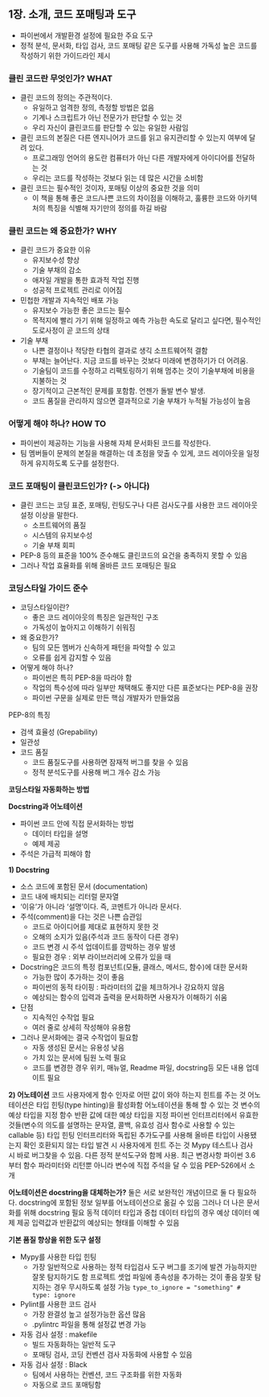 
## 1장. 소개, 코드 포매팅과 도구
- 파이썬에서 개발환경 설정에 필요한 주요 도구
- 정적 분석, 문서화, 타입 검사, 코드 포매팅 같은 도구를 사용해 가독성 높은 코드를 작성하기 위한 가이드라인 제시


### 클린 코드란 무엇인가? WHAT
- 클린 코드의 정의는 주관적이다.
    - 유일하고 엄격한 정의, 측정할 방법은 없음
    - 기계나 스크립트가 아닌 전문가가 판단할 수 있는 것
    - 우리 자신이 클린코드를 판단할 수 있는 유일한 사람임
- 클린 코드의 본질은 다른 엔지니어가 코드를 읽고 유지관리할 수 있는지 여부에 달려 있다.
    - 프로그래밍 언어의 용도란 컴퓨터가 아닌 다른 개발자에게 아이디어를 전달하는 것
    - 우리는 코드를 작성하는 것보다 읽는 데 많은 시간을 소비함
- 클린 코드는 필수적인 것이자, 포매팅 이상의 중요한 것을 의미
    - 이 책을 통해 좋은 코드/나쁜 코드의 차이점을 이해하고, 훌륭한 코드와 아키텍처의 특징을 식별해 자기만의 정의를 하길 바람


### 클린 코드는 왜 중요한가? WHY
- 클린 코드가 중요한 이유
    - 유지보수성 향상
    - 기술 부채의 감소
    - 애자일 개발을 통한 효과적 작업 진행
    - 성공적 프로젝트 관리로 이어짐
- 민첩한 개발과 지속적인 배포 가능
    - 유지보수 가능한 좋은 코드는 필수
    - 목적지에 빨리 가기 위해 일정하고 예측 가능한 속도로 달리고 싶다면, 필수적인 도로사정이 곧 코드의 상태
- 기술 부채
    - 나쁜 결정이나 적당한 타협의 결과로 생긱 소프트웨어적 결함
    - 부채는 늘어난다. 지금 코드를 바꾸는 것보다 미래에 변경하기가 더 어려움.
    - 기술팀이 코드를 수정하고 리팩토링하기 위해 멈추는 것이 기술부채에 비용을 지불하는 것
    - 장기적이고 근본적인 문제를 포함함. 언젠가 돌발 변수 발생.
    - 코드 품질을 관리하지 않으면 결과적으로 기술 부채가 누적될 가능성이 높음


### 어떻게 해야 하나? HOW TO
- 파이썬이 제공하는 기능을 사용해 자체 문서화된 코드를 작성한다.
- 팀 멤버들이 문제의 본질을 해결하는 데 초점을 맞출 수 있게, 코드 레이아웃을 일정하게 유지하도록 도구를 설정한다.


### 코드 포매팅이 클린코드인가? (-> 아니다)
- 클린 코드는 코딩 표준, 포매팅, 린팅도구나 다른 검사도구를 사용한 코드 레이아웃 설정 이상을 말한다.
    - 소프트웨어의 품질
    - 시스템의 유지보수성
    - 기술 부채 회피
- PEP-8 등의 표준을 100% 준수해도 클린코드의 요건을 충족하지 못할 수 있음
- 그러나 작업 효율화를 위해 올바른 코드 포매팅은 필요


### 코딩스타일 가이드 준수
- 코딩스타일이란?
    - 좋은 코드 레이아웃의 특징은 일관적인 구조
    - 가독성이 높아지고 이해하기 쉬워짐
- 왜 중요한가?
    - 팀의 모든 멤버가 신속하게 패턴을 파악할 수 있고
    - 오류를 쉽게 감지할 수 있음
- 어떻게 해야 하나?
    - 파이썬은 특히 PEP-8을 따라야 함
    - 작업의 특수성에 따라 일부만 채택해도 좋지만 다른 표준보다는 PEP-8을 권장
    - 파이썬 구문을 실제로 만든 핵심 개발자가 만들었음

PEP-8의 특징

- 검색 효율성 (Grepability)
- 일관성
- 코드 품질
    - 코드 품질도구를 사용하면 잠재적 버그를 찾을 수 있음
    - 정적 분석도구를 사용해 버그 개수 감소 가능

**코딩스타일 자동화하는 방법**

**Docstring과 어노테이션**

- 파이썬 코드 안에 직접 문서화하는 방법
    - 데이터 타입을 설명
    - 예제 제공
- 주석은 가급적 피해야 함

**1) Docstring**
- 소스 코드에 포함된 문서 (documentation)
- 코드 내에 배치되는 리터럴 문자열
- ‘이유’가 아니라 ‘설명’이다. 즉, 코멘트가 아니라 문서다.
- 주석(comment)을 다는 것은 나쁜 습관임
    - 코드로 아이디어를 제대로 표현하지 못한 것
    - 오해의 소지가 있음(주석과 코드 동작이 다른 경우)
    - 코드 변경 시 주석 업데이트를 깜박하는 경우 발생
    - 필요한 경우 : 외부 라이브러리에 오류가 있을 때
- Docstring은 코드의 특정 컴포넌트(모듈, 클래스, 메서드, 함수)에 대한 문서화
    - 가능한 많이 추가하는 것이 좋음
    - 파이썬의 동적 타이핑 : 파라미터의 값을 체크하거나 강요하지 않음
    - 예상되는 함수의 입력과 출력을 문서화하면 사용자가 이해하기 쉬움
- 단점
    - 지속적인 수작업 필요
    - 여러 줄로 상세히 작성해야 유용함
- 그러나 문서화에는 결국 수작업이 필요함
    - 자동 생성된 문서는 유용성 낮음
    - 가치 있는 문서에 팀원 노력 필요
    - 코드를 변경한 경우 위키, 매뉴얼, Readme 파일, docstring등 모든 내용 업데이트 필요


**2) 어노테이션**
코드 사용자에게 함수 인자로 어떤 값이 와야 하는지 힌트를 주는 것
어노테이션은 타입 힌팅(type hinting)을 활성화함
어노테이션을 통해 할 수 있는 것
변수의 예상 타입을 지정
함수 반환 값에 대한 예상 타입을 지정
파이썬 인터프리터에서 유효한 것들(변수의 의도를 설명하는 문자열, 콜백, 유효성 검사 함수로 사용할 수 있는 callable 등)
타입 힌팅
인터프리터와 독립된 추가도구를 사용해 올바른 타입이 사용됐는지 확인
호환되지 않는 타입 발견 시 사용자에게 힌트 주는 것
Mypy
테스트나 검사 시 바로 버그찾을 수 있음. 다른 정적 분석도구와 함께 사용.
최근 변경사항
파이썬 3.6부터 함수 파라미터와 리턴뿐 아니라 변수에 직접 주석을 달 수 있음
PEP-526에서 소개

**어노테이션은 docstring을 대체하는가?**
둘은 서로 보완적인 개념이므로 둘 다 필요하다.
docstring에 포함된 정보 일부를 어노테이션으로 옮길 수 있음
그러나 더 나은 문서화를 위해 docstring 필요
동적 데이터 타입과 중첩 데이터 타입의 경우
예상 데이터 예제 제공
입력값과 반환값의 예상되는 형태를 이해할 수 있음


**기본 품질 향상을 위한 도구 설정**
- Mypy를 사용한 타입 힌팅
    - 가장 일반적으로 사용하는 정적 타입검사 도구
    버그를 조기에 발견 가능하지만 잘못 탐지하기도 함
    프로젝트 셋업 파일에 종속성을 추가하는 것이 좋음
    잘못 탐지하는 경우 무시하도록 설정 가능
`type_to_ignore = "something" # type: ignore`
- Pylint를 사용한 코드 검사
    - 가장 완결성 높고 설정가능한 옵션 많음
    - .pylintrc 파일을 통해 설정값 변경 가능
- 자동 검사 설정 : makefile
    - 빌드 자동화하는 일반적 도구
    - 포매팅 검사, 코딩 컨벤션 검사 자동화에 사용할 수 있음
- 자동 검사 설정 : Black
    - 팀에서 사용하는 컨벤션, 코드 구조화를 위한 자동화
    - 자동으로 코드 포매팅함